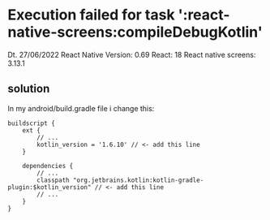 # Execution failed for task ':react-native-screens:compileDebugKotlin'

Dt. 27/06/2022
React Native Version: 0.69
React: 18
React native screens: 3.13.1

## solution

In my android/build.gradle file i change this:

```
buildscript {
    ext {
        // ...
        kotlin_version = '1.6.10' // <- add this line
    }

    dependencies {
        // ...
        classpath "org.jetbrains.kotlin:kotlin-gradle-plugin:$kotlin_version" // <- add this line
        // ...
    }
}
```
